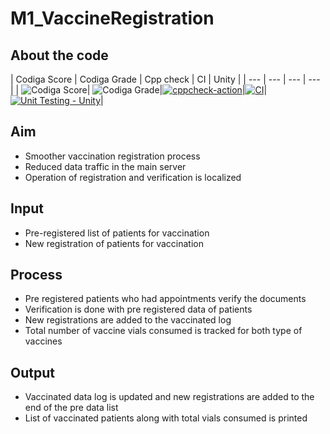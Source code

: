 # M1_VaccineRegistration
## About the code
| Codiga Score | Codiga Grade | Cpp check | CI | Unity |
| --- | --- | --- | --- |
| ![Codiga Score ](https://api.codiga.io/project/32475/score/svg)| ![Codiga Grade](https://api.codiga.io/project/32475/status/svg)|[![cppcheck-action](https://github.com/ShebaBhupathi/M1_VaccineRegistration/actions/workflows/cppcheck.yml/badge.svg)](https://github.com/ShebaBhupathi/M1_VaccineRegistration/actions/workflows/cppcheck.yml)|[![CI](https://github.com/ShebaBhupathi/M1_VaccineRegistration/actions/workflows/main.yml/badge.svg)](https://github.com/ShebaBhupathi/M1_VaccineRegistration/actions/workflows/main.yml)|[![Unit Testing - Unity](https://github.com/ShebaBhupathi/M1_VaccineRegistration/actions/workflows/unity.yml/badge.svg)](https://github.com/ShebaBhupathi/M1_VaccineRegistration/actions/workflows/unity.yml)|
## Aim
* Smoother vaccination registration process
* Reduced data traffic in the main server
* Operation of registration and verification is localized
## Input
* Pre-registered list of patients for vaccination
* New registration of patients for vaccination
## Process
* Pre registered patients who had appointments verify the documents
* Verification is done with pre registered data of patients
* New registrations are added to the vaccinated log
* Total number of vaccine vials consumed is tracked for both type of vaccines
## Output
* Vaccinated data log is updated and new registrations are added to the end of the pre data list
* List of vaccinated patients along with total vials consumed is printed
